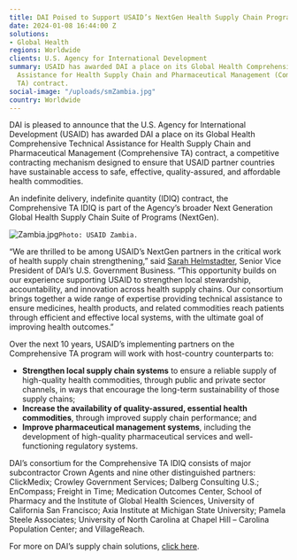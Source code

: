 ```yaml
---
title: DAI Poised to Support USAID’s NextGen Health Supply Chain Programming
date: 2024-01-08 16:44:00 Z
solutions:
- Global Health
regions: Worldwide
clients: U.S. Agency for International Development
summary: USAID has awarded DAI a place on its Global Health Comprehensive Technical
  Assistance for Health Supply Chain and Pharmaceutical Management (Comprehensive
  TA) contract.
social-image: "/uploads/smZambia.jpg"
country: Worldwide
---
```


DAI is pleased to announce that the U.S. Agency for International Development (USAID) has awarded DAI a place on its Global Health Comprehensive Technical Assistance for Health Supply Chain and Pharmaceutical Management (Comprehensive TA) contract, a competitive contracting mechanism designed to ensure that USAID partner countries have sustainable access to safe, effective, quality-assured, and affordable health commodities.

An indefinite delivery, indefinite quantity (IDIQ) contract, the Comprehensive TA IDIQ is part of the Agency’s broader Next Generation Global Health Supply Chain Suite of Programs (NextGen). 

![Zambia.jpg](/uploads/Zambia.jpg)`Photo: USAID Zambia.`

“We are thrilled to be among USAID’s NextGen partners in the critical work of health supply chain strengthening,” said [Sarah Helmstadter](https://www.dai.com/who-we-are/leadership/sarah-helmstadter), Senior Vice President of DAI’s U.S. Government Business. “This opportunity builds on our experience supporting USAID to strengthen local stewardship, accountability, and innovation across health supply chains. Our consortium brings together a wide range of expertise providing technical assistance to ensure medicines, health products, and related commodities reach patients through efficient and effective local systems, with the ultimate goal of improving health outcomes.”

Over the next 10 years, USAID’s implementing partners on the Comprehensive TA program will work with host-country counterparts to:

* **Strengthen local supply chain systems** to ensure a reliable supply of high-quality health commodities, through public and private sector channels, in ways that encourage the long-term sustainability of those supply chains; 
* **Increase the availability of quality-assured, essential health commodities**, through improved supply chain performance; and
* **Improve pharmaceutical management systems**, including the development of high-quality pharmaceutical services and well-functioning regulatory systems. 

DAI’s consortium for the Comprehensive TA IDIQ consists of major subcontractor Crown Agents and nine other distinguished partners: ClickMedix; Crowley Government Services; Dalberg Consulting U.S.; EnCompass; Freight in Time; Medication Outcomes Center, School of Pharmacy and the Institute of Global Health Sciences, University of California San Francisco; Axia Institute at Michigan State University; Pamela Steele Associates; University of North Carolina at Chapel Hill – Carolina Population Center; and VillageReach.

For more on DAI’s supply chain solutions, [click here](https://www.dai.com/global-health-supply-chain).